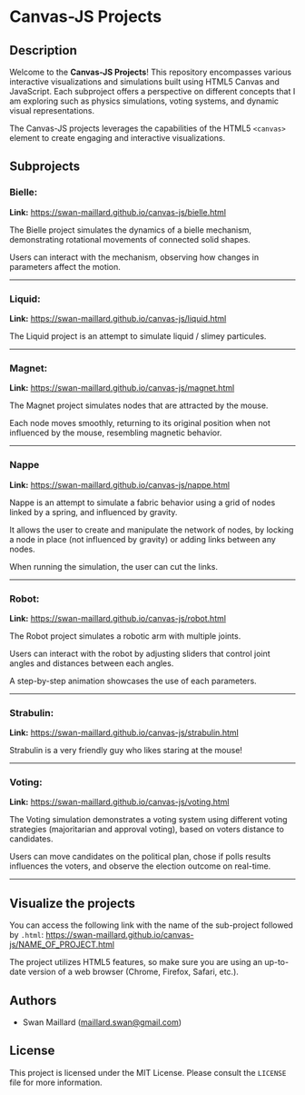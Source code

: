 # Canvas-JS Projects

## Description

Welcome to the **Canvas-JS Projects**! This repository encompasses various interactive visualizations and simulations built using HTML5 Canvas and JavaScript. Each subproject offers a perspective on different concepts that I am exploring such as physics simulations, voting systems, and dynamic visual representations.

The Canvas-JS projects leverages the capabilities of the HTML5 `<canvas>` element to create engaging and interactive visualizations.

## Subprojects

### Bielle:

**Link:** https://swan-maillard.github.io/canvas-js/bielle.html

The Bielle project simulates the dynamics of a bielle mechanism, demonstrating rotational movements of connected solid shapes. 

Users can interact with the mechanism, observing how changes in parameters affect the motion.

---

### Liquid:

**Link:** https://swan-maillard.github.io/canvas-js/liquid.html

The Liquid project is an attempt to simulate liquid / slimey particules.

---

### Magnet:

**Link:** https://swan-maillard.github.io/canvas-js/magnet.html

The Magnet project simulates nodes that are attracted by the mouse. 

Each node moves smoothly, returning to its original position when not influenced by the mouse, resembling magnetic behavior.

---

### Nappe

**Link:** https://swan-maillard.github.io/canvas-js/nappe.html

Nappe is an attempt to simulate a fabric behavior using a grid of nodes linked by a spring, and influenced by gravity. 

It allows the user to create and manipulate the network of nodes, by locking a node in place (not influenced by gravity) or adding links between any nodes.

When running the simulation, the user can cut the links.

---

### Robot: 

**Link:** https://swan-maillard.github.io/canvas-js/robot.html

The Robot project simulates a robotic arm with multiple joints. 

Users can interact with the robot by adjusting sliders that control joint angles and distances between each angles.

A step-by-step animation showcases the use of each parameters.

---

### Strabulin: 

**Link:** https://swan-maillard.github.io/canvas-js/strabulin.html

Strabulin is a very friendly guy who likes staring at the mouse!

---

### Voting: 

**Link:** https://swan-maillard.github.io/canvas-js/voting.html

The Voting simulation demonstrates a voting system using different voting strategies (majoritarian and approval voting), based on voters distance to candidates.

Users can move candidates on the political plan, chose if polls results influences the voters, and observe the election outcome on real-time.

---

## Visualize the projects

You can access the following link with the name of the sub-project followed by `.html`: https://swan-maillard.github.io/canvas-js/NAME_OF_PROJECT.html

The project utilizes HTML5 features, so make sure you are using an up-to-date version of a web browser (Chrome, Firefox, Safari, etc.).

## Authors

- Swan Maillard (maillard.swan@gmail.com)

## License

This project is licensed under the MIT License. Please consult the `LICENSE` file for more information.
